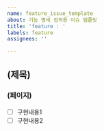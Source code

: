 ```yaml
---
name: feature_issue_template
about: 기능 명세 정의용 이슈 템플릿
title: 'feature : '
labels: feature
assignees: ''

---
```


## (제목)
### (페이지)
- [ ] 구현내용1
- [ ] 구현내용2
